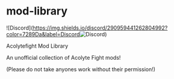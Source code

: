# mod-library


![Discord](https://img.shields.io/discord/290959441262804992?color=7289Da&label=Discord<img alt="Discord" src="https://img.shields.io/discord/290959441262804992?color=7289Da&label=Discord">)


Acolytefight Mod Library




An unofficial collection of Acolyte Fight mods!
                                                                     





(Please do not take anyones work without their permission!)
